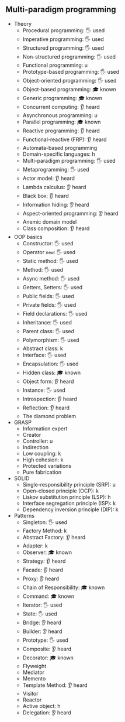 ## Multi-paradigm programming

- Theory
  - Procedural programming: 🖐️ used
  - Imperative programming: 🖐️ used
  - Structured programming: 🖐️ used
  - Non-structured programming: 🖐️ used
  - Functional programming: u
  - Prototype-based programming: 🖐️ used
  - Object-oriented programming: 🖐️ used
  - Object-based programming: 🎓 known
  - Generic programming: 🎓 known
  - Concurrent computing: 👂 heard
  - Asynchronous programming: u
  - Parallel programming: 🎓 known
  - Reactive programming: 👂 heard
  - Functional-reactive (FRP): 👂 heard
  - Automata-based programming
  - Domain-specific languages: h
  - Multi-paradigm programming: 🖐️ used
  - Metaprogramming: 🖐️ used
  - Actor model: 👂 heard
  - Lambda calculus: 👂 heard
  - Black box: 👂 heard
  - Information hiding: 👂 heard
  - Aspect-oriented programming: 👂 heard
  - Anemic domain model
  - Class composition: 👂 heard
- OOP basics
  - Constructor: 🖐️ used
  - Operator `new`: 🖐️ used
  - Static method: 🖐️ used
  - Method: 🖐️ used
  - Async method: 🖐️ used
  - Getters, Setters: 🖐️ used
  - Public fields: 🖐️ used
  - Private fields: 🖐️ used
  - Field declarations: 🖐️ used
  - Inheritance: 🖐️ used
  - Parent class: 🖐️ used
  - Polymorphism: 🖐️ used
  - Abstract class: k
  - Interface: 🖐️ used
  - Encapsulation: 🖐️ used
  - Hidden class: 🎓 known
  - Object form: 👂 heard
  - Instance: 🖐️ used
  - Introspection: 👂 heard
  - Reflection: 👂 heard
  - The diamond problem
- GRASP
  - Information expert
  - Creator
  - Controller: u
  - Indirection
  - Low coupling: k
  - High cohesion: k
  - Protected variations
  - Pure fabrication
- SOLID
  - Single-responsibility principle (SRP): u
  - Open–closed principle (OCP): k
  - Liskov substitution principle (LSP): h
  - Interface segregation principle (ISP): k
  - Dependency inversion principle (DIP): k
- Patterns
  - Singleton: 🖐️ used
  - Factory Method: k
  - Abstract Factory: 👂 heard
  - Adapter: k
  - Observer: 🎓 known
  - Strategy: 👂 heard
  - Facade: 👂 heard
  - Proxy: 👂 heard
  - Chain of Responsibility: 🎓 known
  - Command: 🎓 known
  - Iterator: 🖐️ used
  - State: 🖐️ used
  - Bridge: 👂 heard
  - Builder: 👂 heard
  - Prototype: 🖐️ used
  - Composite: 👂 heard
  - Decorator: 🎓 known
  - Flyweight
  - Mediator
  - Memento
  - Template Method: 👂 heard
  - Visitor
  - Reactor
  - Active object: h
  - Delegation: 👂 heard
